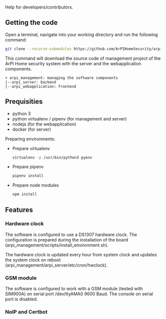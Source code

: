 Help for developers/contributors.

## Getting the code

Open a terminal, navigate into your working directory and run the following command:
```bash
git clone --recurse-submodules https://github.com/ArPIHomeSecurity/arpi_management.git
```
This command will download the source code of management project of
the ArPI Home security system with the server and the webapplication components.

```
+ arpi_management: managing the software components
|--arpi_server: backend
|--arpi_webapplication: frontend
```

## Prequisities

* python 3
* python virtualenv / pipenv (for management and server)
* nodejs (for the webapplication)
* docker (for server)

Preparing environments:
* Prepare virtualenv
    ```bash
    virtualenv -p /usr/bin/python3 pyenv
    ```
* Prepare pipenv
    ```bash
    pipenv install
    ```
* Prepare node modules
    ```bash
    npm install
    ```

## Features

### Hardware clock

The software is configured to use a DS1307 hardware clock. The configuration is prepared during the installation of the board (arpi_management/scripts/install_environment.sh).

The hardware clock is updated every hour from system clock and updates the system clock on reboot (arpi_management/arpi_server/etc/cron/hwclock).

### GSM module

The software is configured to work with a GSM module (tested with SIM900A) on serial port /dev/ttyAMA0 9600 Baud.
The console on serial port is disabled.

### NoIP and Certbot

